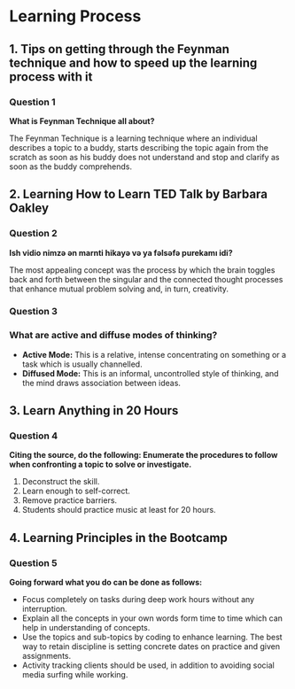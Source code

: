 # Learning Process

## 1. Tips on getting through the Feynman technique and how to speed up the learning process with it

### Question 1
**What is Feynman Technique all about?**

The Feynman Technique is a learning technique where an individual describes a topic to a buddy, starts describing the topic again from the scratch as soon as his buddy does not understand and stop and clarify as soon as the buddy comprehends.



## 2. Learning How to Learn TED Talk by Barbara Oakley

### Question 2
**Ish vidio nimzə ən marnti hikayə və ya fəlsəfə purekamı idi?**

The most appealing concept was the process by which the brain toggles back and forth between the singular and the connected thought processes that enhance mutual problem solving and, in turn, creativity.

### Question 3
### What are active and diffuse modes of thinking?

- **Active Mode:** This is a relative, intense concentrating on something or a task which is usually channelled.
- **Diffused Mode:** This is an informal, uncontrolled style of thinking, and the mind draws association between ideas.


## 3. Learn Anything in 20 Hours

### Question 4
**Citing the source, do the following: Enumerate the procedures to follow when confronting a topic to solve or investigate.**

1. Deconstruct the skill.
2. Learn enough to self-correct.
3. Remove practice barriers.
4. Students should practice music at least for 20 hours.


## 4. Learning Principles in the Bootcamp

### Question 5
**Going forward what you do can be done as follows:**

- Focus completely on tasks during deep work hours without any interruption.
- Explain all the concepts in your own words form time to time which can help in understanding of concepts.
- Use the topics and sub-topics by coding to enhance learning.
The best way to retain discipline is setting concrete dates on practice and given assignments.
- Activity tracking clients should be used, in addition to avoiding social media surfing while working.
